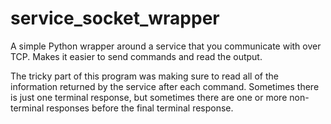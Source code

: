 # service_socket_wrapper
A simple Python wrapper around a service that you communicate with over TCP. Makes it easier to send commands and read the output.

The tricky part of this program was making sure to read all of the information returned by the service after each command. Sometimes there is just one terminal response, but sometimes there are one or more non-terminal responses before the final terminal response.
